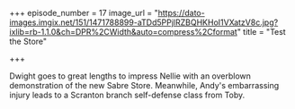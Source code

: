 +++
episode_number = 17
image_url = "https://dato-images.imgix.net/151/1471788899-aTDd5PPjlRZBQHKHoI1VXatzV8c.jpg?ixlib=rb-1.1.0&ch=DPR%2CWidth&auto=compress%2Cformat"
title = "Test the Store"

+++

Dwight goes to great lengths to impress Nellie with an overblown demonstration of the new Sabre Store. Meanwhile, Andy's embarrassing injury leads to a Scranton branch self-defense class from Toby.